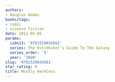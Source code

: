 ```yaml
---
authors:
- Douglas Adams
books/tags:
- comic
- science fiction
date: 2012-05-05
params:
  isbn13: '9781529034561'
  series: The Hitchhiker's Guide To The Galaxy
  series_order: '5'
  year: '2020'
slug: '9781529034561'
star_rating: 0
title: Mostly Harmless
---
```


<!--more-->